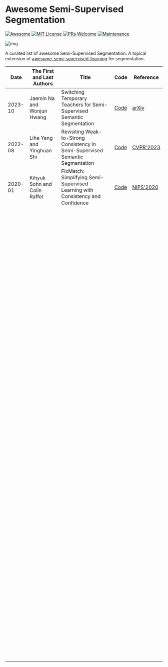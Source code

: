 # Awesome Semi-Supervised Segmentation

[![Awesome](https://awesome.re/badge.svg)](https://awesome.re/) [![MIT License](https://img.shields.io/badge/license-MIT-green.svg)](https://opensource.org/licenses/MIT) [![PRs Welcome](https://img.shields.io/badge/PRs-welcome-brightgreen.svg?style=flat-square)](http://makeapullrequest.com/) [![Maintenance](https://img.shields.io/badge/Maintained%3F-yes-green.svg)](https://github.com/likyoo/awesome-semi-supervised-segmentation/graphs/commit-activity)

![img](https://i.imgur.com/Ky2jxnj.png)

A curated list of awesome Semi-Supervised Segmentation. A topical extension of [awesome-semi-supervised-learning](https://github.com/yassouali/awesome-semi-supervised-learning) for segmentation.

| Date    | The First and Last Authors   | Title                                                        | Code                                                | Reference                                                    |
| ------- | ---------------------------- | ------------------------------------------------------------ | --------------------------------------------------- | ------------------------------------------------------------ |
| 2023-10 | Jaemin Na and Wonjun Hwang   | Switching Temporary Teachers for Semi-Supervised Semantic Segmentation | [Code](https://github.com/naver-ai/dual-teacher)    | [arXiv](https://arxiv.org/abs/2310.18640)                    |
| 2022-08 | Lihe Yang and Yinghuan Shi   | Revisiting Weak-to-Strong Consistency in Semi-Supervised Semantic Segmentation | [Code](https://github.com/LiheYoung/UniMatch)       | [CVPR'2023](https://openaccess.thecvf.com/content/CVPR2023/html/Yang_Revisiting_Weak-to-Strong_Consistency_in_Semi-Supervised_Semantic_Segmentation_CVPR_2023_paper.html) |
| 2020-01 | Kihyuk Sohn and Colin Raffel | FixMatch: Simplifying Semi-Supervised Learning with Consistency and Conﬁdence | [Code](https://github.com/google-research/fixmatch) | [NIPS'2020](https://arxiv.org/abs/2001.07685)                |
|         |                              |                                                              |                                                     |                                                              |
|         |                              |                                                              |                                                     |                                                              |
|         |                              |                                                              |                                                     |                                                              |
|         |                              |                                                              |                                                     |                                                              |
|         |                              |                                                              |                                                     |                                                              |
|         |                              |                                                              |                                                     |                                                              |
|         |                              |                                                              |                                                     |                                                              |
|         |                              |                                                              |                                                     |                                                              |
|         |                              |                                                              |                                                     |                                                              |
|         |                              |                                                              |                                                     |                                                              |
|         |                              |                                                              |                                                     |                                                              |
|         |                              |                                                              |                                                     |                                                              |
|         |                              |                                                              |                                                     |                                                              |
|         |                              |                                                              |                                                     |                                                              |
|         |                              |                                                              |                                                     |                                                              |
|         |                              |                                                              |                                                     |                                                              |
|         |                              |                                                              |                                                     |                                                              |
|         |                              |                                                              |                                                     |                                                              |
|         |                              |                                                              |                                                     |                                                              |
|         |                              |                                                              |                                                     |                                                              |
|         |                              |                                                              |                                                     |                                                              |
|         |                              |                                                              |                                                     |                                                              |
|         |                              |                                                              |                                                     |                                                              |
|         |                              |                                                              |                                                     |                                                              |
|         |                              |                                                              |                                                     |                                                              |
|         |                              |                                                              |                                                     |                                                              |
|         |                              |                                                              |                                                     |                                                              |
|         |                              |                                                              |                                                     |                                                              |
|         |                              |                                                              |                                                     |                                                              |
|         |                              |                                                              |                                                     |                                                              |
|         |                              |                                                              |                                                     |                                                              |
|         |                              |                                                              |                                                     |                                                              |
|         |                              |                                                              |                                                     |                                                              |
|         |                              |                                                              |                                                     |                                                              |
|         |                              |                                                              |                                                     |                                                              |
|         |                              |                                                              |                                                     |                                                              |
|         |                              |                                                              |                                                     |                                                              |
|         |                              |                                                              |                                                     |                                                              |
|         |                              |                                                              |                                                     |                                                              |
|         |                              |                                                              |                                                     |                                                              |
|         |                              |                                                              |                                                     |                                                              |
|         |                              |                                                              |                                                     |                                                              |
|         |                              |                                                              |                                                     |                                                              |
|         |                              |                                                              |                                                     |                                                              |
|         |                              |                                                              |                                                     |                                                              |
|         |                              |                                                              |                                                     |                                                              |
|         |                              |                                                              |                                                     |                                                              |
|         |                              |                                                              |                                                     |                                                              |
|         |                              |                                                              |                                                     |                                                              |
|         |                              |                                                              |                                                     |                                                              |
|         |                              |                                                              |                                                     |                                                              |
|         |                              |                                                              |                                                     |                                                              |
|         |                              |                                                              |                                                     |                                                              |
|         |                              |                                                              |                                                     |                                                              |
|         |                              |                                                              |                                                     |                                                              |
|         |                              |                                                              |                                                     |                                                              |
|         |                              |                                                              |                                                     |                                                              |
|         |                              |                                                              |                                                     |                                                              |
|         |                              |                                                              |                                                     |                                                              |
|         |                              |                                                              |                                                     |                                                              |
|         |                              |                                                              |                                                     |                                                              |
|         |                              |                                                              |                                                     |                                                              |
|         |                              |                                                              |                                                     |                                                              |
|         |                              |                                                              |                                                     |                                                              |
|         |                              |                                                              |                                                     |                                                              |
|         |                              |                                                              |                                                     |                                                              |
|         |                              |                                                              |                                                     |                                                              |
|         |                              |                                                              |                                                     |                                                              |
|         |                              |                                                              |                                                     |                                                              |
|         |                              |                                                              |                                                     |                                                              |
|         |                              |                                                              |                                                     |                                                              |
|         |                              |                                                              |                                                     |                                                              |
|         |                              |                                                              |                                                     |                                                              |
|         |                              |                                                              |                                                     |                                                              |
|         |                              |                                                              |                                                     |                                                              |
|         |                              |                                                              |                                                     |                                                              |
|         |                              |                                                              |                                                     |                                                              |
|         |                              |                                                              |                                                     |                                                              |
|         |                              |                                                              |                                                     |                                                              |
|         |                              |                                                              |                                                     |                                                              |
|         |                              |                                                              |                                                     |                                                              |
|         |                              |                                                              |                                                     |                                                              |
|         |                              |                                                              |                                                     |                                                              |
|         |                              |                                                              |                                                     |                                                              |
|         |                              |                                                              |                                                     |                                                              |
|         |                              |                                                              |                                                     |                                                              |
|         |                              |                                                              |                                                     |                                                              |
|         |                              |                                                              |                                                     |                                                              |
|         |                              |                                                              |                                                     |                                                              |
|         |                              |                                                              |                                                     |                                                              |
|         |                              |                                                              |                                                     |                                                              |
|         |                              |                                                              |                                                     |                                                              |
|         |                              |                                                              |                                                     |                                                              |
|         |                              |                                                              |                                                     |                                                              |
|         |                              |                                                              |                                                     |                                                              |
|         |                              |                                                              |                                                     |                                                              |
|         |                              |                                                              |                                                     |                                                              |
|         |                              |                                                              |                                                     |                                                              |
|         |                              |                                                              |                                                     |                                                              |
|         |                              |                                                              |                                                     |                                                              |
|         |                              |                                                              |                                                     |                                                              |
|         |                              |                                                              |                                                     |                                                              |
|         |                              |                                                              |                                                     |                                                              |
|         |                              |                                                              |                                                     |                                                              |
|         |                              |                                                              |                                                     |                                                              |
|         |                              |                                                              |                                                     |                                                              |
|         |                              |                                                              |                                                     |                                                              |
|         |                              |                                                              |                                                     |                                                              |
|         |                              |                                                              |                                                     |                                                              |
|         |                              |                                                              |                                                     |                                                              |
|         |                              |                                                              |                                                     |                                                              |
|         |                              |                                                              |                                                     |                                                              |
|         |                              |                                                              |                                                     |                                                              |
|         |                              |                                                              |                                                     |                                                              |
|         |                              |                                                              |                                                     |                                                              |
|         |                              |                                                              |                                                     |                                                              |
|         |                              |                                                              |                                                     |                                                              |
|         |                              |                                                              |                                                     |                                                              |
|         |                              |                                                              |                                                     |                                                              |
|         |                              |                                                              |                                                     |                                                              |
|         |                              |                                                              |                                                     |                                                              |
|         |                              |                                                              |                                                     |                                                              |
|         |                              |                                                              |                                                     |                                                              |
|         |                              |                                                              |                                                     |                                                              |
|         |                              |                                                              |                                                     |                                                              |
|         |                              |                                                              |                                                     |                                                              |
|         |                              |                                                              |                                                     |                                                              |
|         |                              |                                                              |                                                     |                                                              |
|         |                              |                                                              |                                                     |                                                              |
|         |                              |                                                              |                                                     |                                                              |
|         |                              |                                                              |                                                     |                                                              |
|         |                              |                                                              |                                                     |                                                              |
|         |                              |                                                              |                                                     |                                                              |
|         |                              |                                                              |                                                     |                                                              |
|         |                              |                                                              |                                                     |                                                              |
|         |                              |                                                              |                                                     |                                                              |
|         |                              |                                                              |                                                     |                                                              |
|         |                              |                                                              |                                                     |                                                              |
|         |                              |                                                              |                                                     |                                                              |
|         |                              |                                                              |                                                     |                                                              |
|         |                              |                                                              |                                                     |                                                              |
|         |                              |                                                              |                                                     |                                                              |
|         |                              |                                                              |                                                     |                                                              |
|         |                              |                                                              |                                                     |                                                              |
|         |                              |                                                              |                                                     |                                                              |
|         |                              |                                                              |                                                     |                                                              |
|         |                              |                                                              |                                                     |                                                              |
|         |                              |                                                              |                                                     |                                                              |
|         |                              |                                                              |                                                     |                                                              |
|         |                              |                                                              |                                                     |                                                              |
|         |                              |                                                              |                                                     |                                                              |
|         |                              |                                                              |                                                     |                                                              |
|         |                              |                                                              |                                                     |                                                              |
|         |                              |                                                              |                                                     |                                                              |
|         |                              |                                                              |                                                     |                                                              |
|         |                              |                                                              |                                                     |                                                              |
|         |                              |                                                              |                                                     |                                                              |
|         |                              |                                                              |                                                     |                                                              |
|         |                              |                                                              |                                                     |                                                              |
|         |                              |                                                              |                                                     |                                                              |
|         |                              |                                                              |                                                     |                                                              |
|         |                              |                                                              |                                                     |                                                              |
|         |                              |                                                              |                                                     |                                                              |
|         |                              |                                                              |                                                     |                                                              |
|         |                              |                                                              |                                                     |                                                              |
|         |                              |                                                              |                                                     |                                                              |
|         |                              |                                                              |                                                     |                                                              |
|         |                              |                                                              |                                                     |                                                              |
|         |                              |                                                              |                                                     |                                                              |
|         |                              |                                                              |                                                     |                                                              |
|         |                              |                                                              |                                                     |                                                              |
|         |                              |                                                              |                                                     |                                                              |
|         |                              |                                                              |                                                     |                                                              |
|         |                              |                                                              |                                                     |                                                              |
|         |                              |                                                              |                                                     |                                                              |
|         |                              |                                                              |                                                     |                                                              |
|         |                              |                                                              |                                                     |                                                              |
|         |                              |                                                              |                                                     |                                                              |
|         |                              |                                                              |                                                     |                                                              |
|         |                              |                                                              |                                                     |                                                              |
|         |                              |                                                              |                                                     |                                                              |
|         |                              |                                                              |                                                     |                                                              |
|         |                              |                                                              |                                                     |                                                              |
|         |                              |                                                              |                                                     |                                                              |
|         |                              |                                                              |                                                     |                                                              |
|         |                              |                                                              |                                                     |                                                              |
|         |                              |                                                              |                                                     |                                                              |
|         |                              |                                                              |                                                     |                                                              |
|         |                              |                                                              |                                                     |                                                              |
|         |                              |                                                              |                                                     |                                                              |
|         |                              |                                                              |                                                     |                                                              |
|         |                              |                                                              |                                                     |                                                              |
|         |                              |                                                              |                                                     |                                                              |
|         |                              |                                                              |                                                     |                                                              |
|         |                              |                                                              |                                                     |                                                              |
|         |                              |                                                              |                                                     |                                                              |
|         |                              |                                                              |                                                     |                                                              |
|         |                              |                                                              |                                                     |                                                              |
|         |                              |                                                              |                                                     |                                                              |
|         |                              |                                                              |                                                     |                                                              |
|         |                              |                                                              |                                                     |                                                              |
|         |                              |                                                              |                                                     |                                                              |
|         |                              |                                                              |                                                     |                                                              |
|         |                              |                                                              |                                                     |                                                              |
|         |                              |                                                              |                                                     |                                                              |
|         |                              |                                                              |                                                     |                                                              |
|         |                              |                                                              |                                                     |                                                              |
|         |                              |                                                              |                                                     |                                                              |
|         |                              |                                                              |                                                     |                                                              |
|         |                              |                                                              |                                                     |                                                              |
|         |                              |                                                              |                                                     |                                                              |
|         |                              |                                                              |                                                     |                                                              |
|         |                              |                                                              |                                                     |                                                              |
|         |                              |                                                              |                                                     |                                                              |
|         |                              |                                                              |                                                     |                                                              |
|         |                              |                                                              |                                                     |                                                              |
|         |                              |                                                              |                                                     |                                                              |
|         |                              |                                                              |                                                     |                                                              |
|         |                              |                                                              |                                                     |                                                              |
|         |                              |                                                              |                                                     |                                                              |
|         |                              |                                                              |                                                     |                                                              |
|         |                              |                                                              |                                                     |                                                              |
|         |                              |                                                              |                                                     |                                                              |
|         |                              |                                                              |                                                     |                                                              |
|         |                              |                                                              |                                                     |                                                              |
|         |                              |                                                              |                                                     |                                                              |
|         |                              |                                                              |                                                     |                                                              |
|         |                              |                                                              |                                                     |                                                              |
|         |                              |                                                              |                                                     |                                                              |
|         |                              |                                                              |                                                     |                                                              |
|         |                              |                                                              |                                                     |                                                              |
|         |                              |                                                              |                                                     |                                                              |
|         |                              |                                                              |                                                     |                                                              |
|         |                              |                                                              |                                                     |                                                              |
|         |                              |                                                              |                                                     |                                                              |
|         |                              |                                                              |                                                     |                                                              |
|         |                              |                                                              |                                                     |                                                              |
|         |                              |                                                              |                                                     |                                                              |
|         |                              |                                                              |                                                     |                                                              |
|         |                              |                                                              |                                                     |                                                              |
|         |                              |                                                              |                                                     |                                                              |